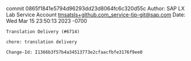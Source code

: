 commit 0865f1841e5794d96293dd23d8064fc6c320d55c
Author: SAP LX Lab Service Account <tmsatsls+github.com_service-tip-git@sap.com>
Date:   Wed Mar 15 23:50:13 2023 -0700

    Translation Delivery (#6714)
    
    chore: translation delivery
    
    Change-Id: I1366b3f57b4a34513773e2cfaacfbfe3176f9ee0
